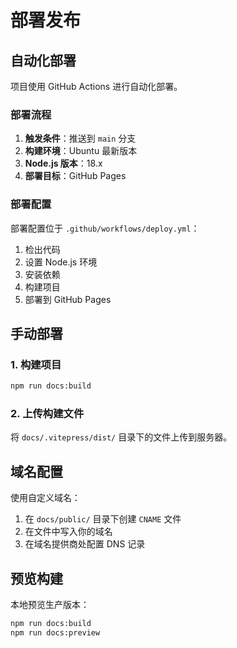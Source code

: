 # 部署发布

## 自动化部署

项目使用 GitHub Actions 进行自动化部署。

### 部署流程

1. **触发条件**：推送到 `main` 分支
2. **构建环境**：Ubuntu 最新版本
3. **Node.js 版本**：18.x
4. **部署目标**：GitHub Pages

### 部署配置

部署配置位于 `.github/workflows/deploy.yml`：

1. 检出代码
2. 设置 Node.js 环境
3. 安装依赖
4. 构建项目
5. 部署到 GitHub Pages

## 手动部署

### 1. 构建项目

```bash
npm run docs:build
```

### 2. 上传构建文件

将 `docs/.vitepress/dist/` 目录下的文件上传到服务器。

## 域名配置

使用自定义域名：

1. 在 `docs/public/` 目录下创建 `CNAME` 文件
2. 在文件中写入你的域名
3. 在域名提供商处配置 DNS 记录

## 预览构建

本地预览生产版本：

```bash
npm run docs:build
npm run docs:preview
```
